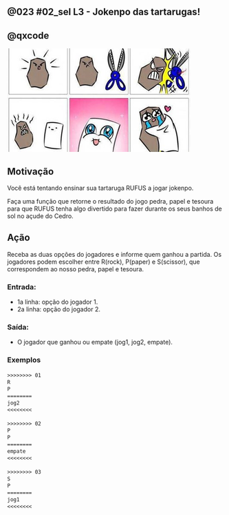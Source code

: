 ## @023 #02_sel L3 - Jokenpo das tartarugas!
## @qxcode

![](capa.jpg)

## Motivação

Você está tentando ensinar sua tartaruga RUFUS a jogar jokenpo.

Faça uma função que retorne o resultado do jogo pedra, papel e tesoura para que RUFUS tenha algo divertido para fazer durante os seus banhos de sol no açude do Cedro.

## Ação

Receba as duas opções do jogadores e informe quem ganhou a partida.
Os jogadores podem escolher entre R(rock), P(paper) e S(scissor), que correspondem ao nosso pedra, papel e tesoura.

### Entrada:

* 1a linha: opção do jogador 1.
* 2a linha: opção do jogador 2.

### Saída:

* O jogador que ganhou ou empate (jog1, jog2, empate).

### Exemplos

```
>>>>>>>> 01
R
P
========
jog2
<<<<<<<<

>>>>>>>> 02
P
P
========
empate
<<<<<<<<

>>>>>>>> 03
S
P
========
jog1
<<<<<<<<
```

#

<!---
>>>>>>>> 04
S
S
========
empate
<<<<<<<<




>>>>>>>> 05
R
S
========
jog1
<<<<<<<<


>>>>>>>> 06
S
R
========
jog2
<<<<<<<<


>>>>>>>> 07
R
R
========
empate
<<<<<<<<


>>>>>>>> 08
P
R
========
jog1
<<<<<<<<
---->